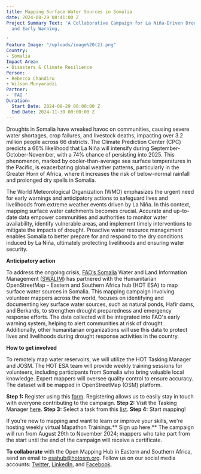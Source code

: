 ```yaml
---
title: Mapping Surface Water Sources in Somalia
date: 2024-08-29 08:41:00 Z
Project Summary Text: 'A Collaborative Campaign for La Niña-Driven Drought Preparedness
  and Early Warning,

'
Feature Image: "/uploads/image%20(2).png"
Country:
- Somalia
Impact Area:
- Disasters & Climate Resilience
Person:
- Rebecca Chandiru
- Wilson Munyaradzi
Partner:
- 'FAO '
Duration:
  Start Date: 2024-08-29 00:00:00 Z
  End Date: 2024-11-30 00:00:00 Z
---
```


Droughts in Somalia have wreaked havoc on communities, causing severe water shortages, crop failures, and livestock deaths, impacting over 3.2 million people across 66 districts. The Climate Prediction Center (CPC) predicts a 66% likelihood that La Niña will intensify during September-October-November, with a 74% chance of persisting into 2025. This phenomenon, marked by cooler-than-average sea surface temperatures in the Pacific, is exacerbating global weather patterns, particularly in the Greater Horn of Africa, where it increases the risk of below-normal rainfall and prolonged dry spells in Somalia.

The World Meteorological Organization (WMO) emphasizes the urgent need for early warnings and anticipatory actions to safeguard lives and livelihoods from extreme weather events driven by La Niña. In this context, mapping surface water catchments becomes crucial. Accurate and up-to-date data empower communities and authorities to monitor water availability, identify vulnerable areas, and implement timely interventions to mitigate the impacts of drought. Proactive water resource management enables Somalia to better prepare for and respond to the dry conditions induced by La Niña, ultimately protecting livelihoods and ensuring water security.

**Anticipatory action**

To address the ongoing crisis, [FAO’s Somalia](https://www.fao.org/somalia/en/) Water and Land Information Management ([SWALIM](https://www.faoswalim.org/)) has partnered with the Humanitarian OpenStreetMap - Eastern and Southern Africa hub (HOT ESA) to map surface water sources in Somalia. This mapping campaign involving volunteer mappers across the world, focuses on identifying and documenting key surface water sources, such as natural ponds, Hafir dams, and Berkards, to strengthen drought preparedness and emergency response efforts. The data collected will be integrated into FAO's early warning system, helping to alert communities at risk of drought. Additionally, other humanitarian organizations will use this data to protect lives and livelihoods during drought response activities in the country.

**How to get involved**

To remotely map water reservoirs, we will utilize the HOT Tasking Manager and JOSM. The HOT ESA team will provide weekly training sessions for volunteers, including participants from Somalia who bring valuable local knowledge. Expert mappers will oversee quality control to ensure accuracy. The dataset will be mapped in OpenStreetMap (OSM) platform.

**Step 1:** Register using this [form](https://docs.google.com/forms/d/1aZsP-ayEahkQ9gHX0QP2gz6aI7rto4J6XegozULgPdw/edit). Registering allows us to easily stay in touch with everyone contributing to the campaign.
**Step 2:** Visit the Tasking Manager [here](https://tasks.hotosm.org/explore?campaign=OMH-ESA%20Climate%20Campaign%202024&omitMapResults=1).
**Step 3:** Select a task from this [list](https://docs.google.com/spreadsheets/d/1mqjXgW8W1Vze2zCmPHp_vXv1uSdiJYiMiJsEFi5bTrk/edit?usp=sharing).
**Step 4:** Start mapping! 

If you're new to mapping and want to learn or improve your skills, we're hosting weekly virtual Mapathon Trainings.** Sign up here.**
The campaign will run from August 29th to November 2024; mappers who take part from the start until the end of the campaign will receive a certificate.


**To collaborate** with the Open Mapping Hub in Eastern and Southern Africa, send an email to esahub@hotosm.org. Follow us on our social media accounts: [Twitter](https://twitter.com/openmapping_esa), [LinkedIn](https://www.linkedin.com/showcase/the-open-mapping-hub-eastern-and-southern-africa/), and [Facebook](https://www.facebook.com/openmapping.esa).
